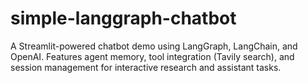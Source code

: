 # simple-langgraph-chatbot
A Streamlit-powered chatbot demo using LangGraph, LangChain, and OpenAI. Features agent memory, tool integration (Tavily search), and session management for interactive research and assistant tasks.
